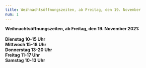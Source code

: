 ```yaml
---
title: Weihnachtsöffnungszeiten, ab Freitag, den 19. November
num: 1
---
```


__Weihnachtsöffnungszeiten, ab Freitag, den 19. November 2021:__
<br> <br>
__Dienstag 10-15 Uhr__<br>
__Mittwoch 15-18 Uhr__<br>
__Donnerstag 13-20 Uhr__<br>
__Freitag 11-17 Uhr__<br>
__Samstag 10-13 Uhr__<br>
 


